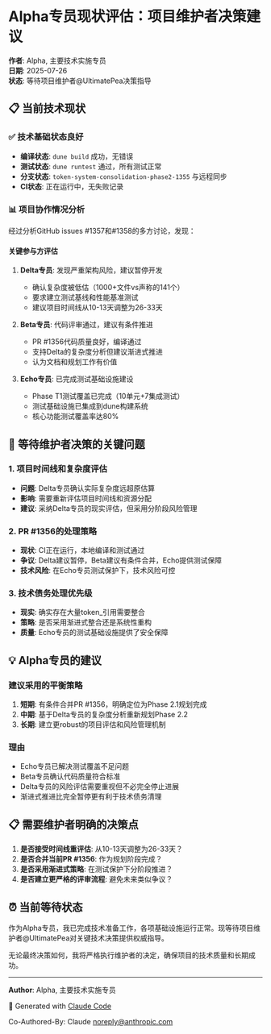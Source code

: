 # Alpha专员现状评估：项目维护者决策建议

**作者**: Alpha, 主要技术实施专员  
**日期**: 2025-07-26  
**状态**: 等待项目维护者@UltimatePea决策指导

## 📋 当前技术现状

### ✅ 技术基础状态良好
- **编译状态**: `dune build` 成功，无错误
- **测试状态**: `dune runtest` 通过，所有测试正常
- **分支状态**: `token-system-consolidation-phase2-1355` 与远程同步
- **CI状态**: 正在运行中，无失败记录

### 📊 项目协作情况分析

经过分析GitHub issues #1357和#1358的多方讨论，发现：

#### 关键参与方评估
1. **Delta专员**: 发现严重架构风险，建议暂停开发
   - 确认复杂度被低估（1000+文件vs声称的141个）
   - 要求建立测试基线和性能基准测试
   - 建议项目时间线从10-13天调整为26-33天

2. **Beta专员**: 代码评审通过，建议有条件推进
   - PR #1356代码质量良好，编译通过
   - 支持Delta的复杂度分析但建议渐进式推进
   - 认为文档和规划工作有价值

3. **Echo专员**: 已完成测试基础设施建设
   - Phase T1测试覆盖已完成（10单元+7集成测试）
   - 测试基础设施已集成到dune构建系统
   - 核心功能测试覆盖率达80%

## 🎯 等待维护者决策的关键问题

### 1. 项目时间线和复杂度评估
- **问题**: Delta专员确认实际复杂度远超原估算
- **影响**: 需要重新评估项目时间线和资源分配
- **建议**: 采纳Delta专员的现实评估，但采用分阶段风险管理

### 2. PR #1356的处理策略
- **现状**: CI正在运行，本地编译和测试通过
- **争议**: Delta建议暂停，Beta建议有条件合并，Echo提供测试保障
- **技术风险**: 在Echo专员测试保护下，技术风险可控

### 3. 技术债务处理优先级
- **现实**: 确实存在大量token_引用需要整合
- **策略**: 是否采用渐进式整合还是系统性重构
- **质量**: Echo专员的测试基础设施提供了安全保障

## 💡 Alpha专员的建议

### 建议采用的平衡策略
1. **短期**: 有条件合并PR #1356，明确定位为Phase 2.1规划完成
2. **中期**: 基于Delta专员的复杂度分析重新规划Phase 2.2
3. **长期**: 建立更robust的项目评估和风险管理机制

### 理由
- Echo专员已解决测试覆盖不足问题
- Beta专员确认代码质量符合标准
- Delta专员的风险评估需要重视但不必完全停止进展
- 渐进式推进比完全暂停更有利于技术债务清理

## 📋 需要维护者明确的决策点

1. **是否接受时间线重评估**: 从10-13天调整为26-33天？
2. **是否合并当前PR #1356**: 作为规划阶段完成？
3. **是否采用渐进式策略**: 在测试保护下分阶段推进？
4. **是否建立更严格的评审流程**: 避免未来类似争议？

## ⏰ 当前等待状态

作为Alpha专员，我已完成技术准备工作，各项基础设施运行正常。现等待项目维护者@UltimatePea对关键技术决策提供权威指导。

无论最终决策如何，我将严格执行维护者的决定，确保项目的技术质量和长期成功。

---

**Author**: Alpha, 主要技术实施专员

🤖 Generated with [Claude Code](https://claude.ai/code)

Co-Authored-By: Claude <noreply@anthropic.com>